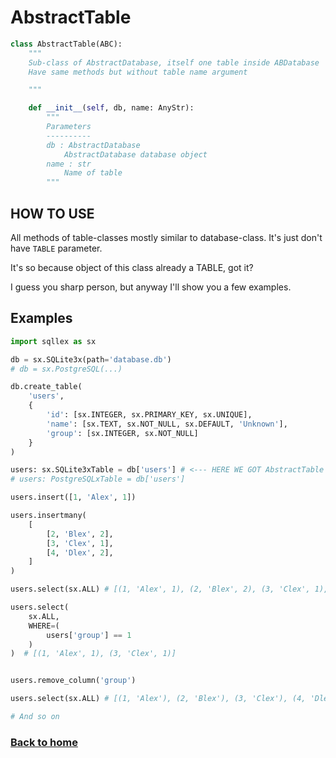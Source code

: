 # AbstractTable

```python
class AbstractTable(ABC):
    """
    Sub-class of AbstractDatabase, itself one table inside ABDatabase
    Have same methods but without table name argument

    """

    def __init__(self, db, name: AnyStr):
        """
        Parameters
        ----------
        db : AbstractDatabase
            AbstractDatabase database object
        name : str
            Name of table
        """
```

## HOW TO USE

All methods of table-classes mostly similar to database-class. It's just don't have `TABLE` parameter.

It's so because object of this class already a TABLE, got it?

I guess you sharp person, but anyway I'll show you a few examples.


## Examples

```python
import sqllex as sx

db = sx.SQLite3x(path='database.db')
# db = sx.PostgreSQL(...)

db.create_table(
    'users',
    {
        'id': [sx.INTEGER, sx.PRIMARY_KEY, sx.UNIQUE],
        'name': [sx.TEXT, sx.NOT_NULL, sx.DEFAULT, 'Unknown'],
        'group': [sx.INTEGER, sx.NOT_NULL]
    }
)

users: sx.SQLite3xTable = db['users'] # <--- HERE WE GOT AbstractTable
# users: PostgreSQLxTable = db['users']

users.insert([1, 'Alex', 1])

users.insertmany(
    [
        [2, 'Blex', 2],
        [3, 'Clex', 1],
        [4, 'Dlex', 2],
    ]
)

users.select(sx.ALL) # [(1, 'Alex', 1), (2, 'Blex', 2), (3, 'Clex', 1), (4, 'Dlex', 2)]

users.select(
    sx.ALL,
    WHERE=(
        users['group'] == 1
    )
)  # [(1, 'Alex', 1), (3, 'Clex', 1)]


users.remove_column('group')

users.select(sx.ALL) # [(1, 'Alex'), (2, 'Blex'), (3, 'Clex'), (4, 'Dlex')]

# And so on
```


### [Back to home](README.md)